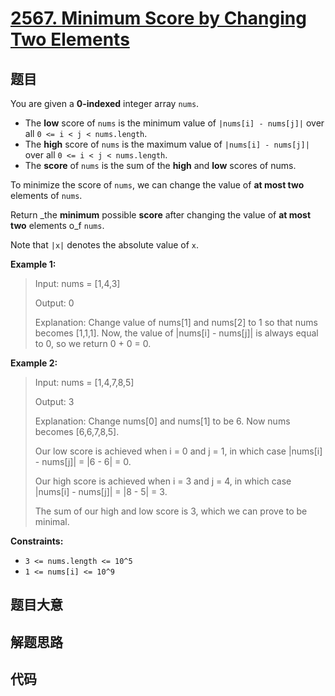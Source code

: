 # [2567. Minimum Score by Changing Two Elements](https://leetcode.com/problems/minimum-score-by-changing-two-elements/)

## 题目

You are given a **0-indexed** integer array `nums`.

- The **low** score of `nums` is the minimum value of `|nums[i] - nums[j]|` over all `0 <= i < j < nums.length`.
- The **high** score of `nums` is the maximum value of `|nums[i] - nums[j]|` over all `0 <= i < j < nums.length`.
- The **score** of `nums` is the sum of the **high** and **low** scores of nums.

To minimize the score of `nums`, we can change the value of **at most two**
elements of `nums`.

Return \_the **minimum** possible **score** after changing the value of **at
most two** elements o_f `nums`.

Note that `|x|` denotes the absolute value of `x`.

**Example 1:**

> Input: nums = [1,4,3]
>
> Output: 0
>
> Explanation: Change value of nums[1] and nums[2] to 1 so that nums becomes [1,1,1]. Now, the value of |nums[i] - nums[j]| is always equal to 0, so we return 0 + 0 = 0.

**Example 2:**

> Input: nums = [1,4,7,8,5]
>
> Output: 3
>
> Explanation: Change nums[0] and nums[1] to be 6. Now nums becomes [6,6,7,8,5].
>
> Our low score is achieved when i = 0 and j = 1, in which case |nums[i] - nums[j]| = |6 - 6| = 0.
>
> Our high score is achieved when i = 3 and j = 4, in which case |nums[i] - nums[j]| = |8 - 5| = 3.
>
> The sum of our high and low score is 3, which we can prove to be minimal.

**Constraints:**

- `3 <= nums.length <= 10^5`
- `1 <= nums[i] <= 10^9`

## 题目大意

## 解题思路

## 代码

```javascript

```
